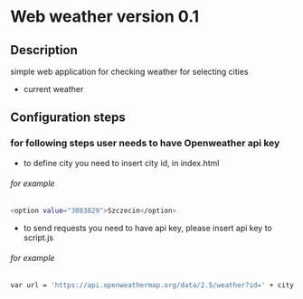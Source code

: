 # Web weather version 0.1

## Description
simple web application for checking weather for selecting cities
* current weather


## Configuration steps
### for following steps user needs to have Openweather api key

* to define city you need to insert city id, in index.html

###### for example

```sh
<option value="3083829">Szczecin</option>
```

* to send requests you need to have api key, please insert api key to script.js

###### for example

```sh
var url = 'https://api.openweathermap.org/data/2.5/weather?id=' + city + '&appid=apiKey';
```